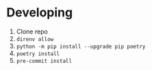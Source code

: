 # Developing
1. Clone repo
2. `direnv allow`
3. `python -m pip install --upgrade pip poetry`
4. `poetry install`
5. `pre-commit install`
